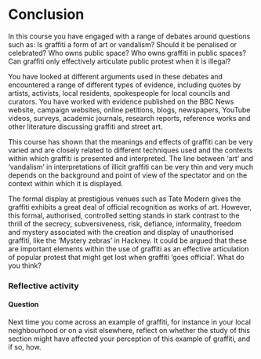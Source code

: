 # Conclusion


In this course you have engaged with a range of debates around questions such as: Is graffiti a form of art or vandalism? Should it be penalised or celebrated? Who owns public space? Who owns graffiti in public spaces? Can graffiti only effectively articulate public protest when it is illegal? 

You have looked at different arguments used in these debates and encountered a range of different types of evidence, including quotes by artists, activists, local residents, spokespeople for local councils and curators. You have worked with evidence published on the BBC News website, campaign websites, online petitions, blogs, newspapers, YouTube videos, surveys, academic journals, research reports, reference works and other literature discussing graffiti and street art.

This course has shown that the meanings and effects of graffiti can be very varied and are closely related to different techniques used and the contexts within which graffiti is presented and interpreted. The line between ‘art’ and ‘vandalism’ in interpretations of illicit graffiti can be very thin and very much depends on the background and point of view of the spectator and on the context within which it is displayed. 

The formal display at prestigious venues such as Tate Modern gives the graffiti exhibits a great deal of official recognition as works of art. However, this formal, authorised, controlled setting stands in stark contrast to the thrill of the secrecy, subversiveness, risk, defiance, informality, freedom and mystery associated with the creation and display of unauthorised graffiti, like the ‘Mystery zebras’ in Hackney. It could be argued that these are important elements within the use of graffiti as an effective articulation of popular protest that might get lost when graffiti ‘goes official’. What do you think? 


### Reflective activity


#### Question

Next time you come across an example of graffiti, for instance in your local neighbourhood or on a visit elsewhere, reflect on whether the study of this section might have affected your perception of this example of graffiti, and if so, how.




